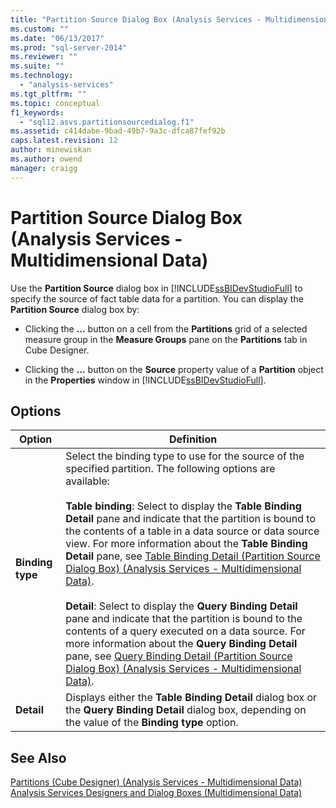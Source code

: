 ```yaml
---
title: "Partition Source Dialog Box (Analysis Services - Multidimensional Data) | Microsoft Docs"
ms.custom: ""
ms.date: "06/13/2017"
ms.prod: "sql-server-2014"
ms.reviewer: ""
ms.suite: ""
ms.technology: 
  - "analysis-services"
ms.tgt_pltfrm: ""
ms.topic: conceptual
f1_keywords: 
  - "sql12.asvs.partitionsourcedialog.f1"
ms.assetid: c414dabe-9bad-49b7-9a3c-dfca87fef92b
caps.latest.revision: 12
author: minewiskan
ms.author: owend
manager: craigg
---
```

# Partition Source Dialog Box (Analysis Services - Multidimensional Data)
  Use the **Partition Source** dialog box in [!INCLUDE[ssBIDevStudioFull](../includes/ssbidevstudiofull-md.md)] to specify the source of fact table data for a partition. You can display the **Partition Source** dialog box by:  
  
-   Clicking the **...** button on a cell from the **Partitions** grid of a selected measure group in the **Measure Groups** pane on the **Partitions** tab in Cube Designer.  
  
-   Clicking the **...** button on the **Source** property value of a **Partition** object in the **Properties** window in [!INCLUDE[ssBIDevStudioFull](../includes/ssbidevstudiofull-md.md)].  
  
## Options  
  
|Option|Definition|  
|------------|----------------|  
|**Binding type**|Select the binding type to use for the source of the specified partition. The following options are available:<br /><br /> **Table binding**: Select to display the **Table Binding Detail** pane and indicate that the partition is bound to the contents of a table in a data source or data source view. For more information about the **Table Binding Detail** pane, see [Table Binding Detail &#40;Partition Source Dialog Box&#41; &#40;Analysis Services - Multidimensional Data&#41;](table-binding-partition-source-dialog-analysis-services-multidimensional-data.md).<br /><br /> **Detail**: Select to display the **Query Binding Detail** pane and indicate that the partition is bound to the contents of a query executed on a data source. For more information about the **Query Binding Detail** pane, see [Query Binding Detail &#40;Partition Source Dialog Box&#41; &#40;Analysis Services - Multidimensional Data&#41;](query-binding-partition-source-dialog-analysis-services-multidimensional-data.md).|  
|**Detail**|Displays either the **Table Binding Detail** dialog box or the **Query Binding Detail** dialog box, depending on the value of the **Binding type** option.|  
  
## See Also  
 [Partitions &#40;Cube Designer&#41; &#40;Analysis Services - Multidimensional Data&#41;](partitions-cube-designer-analysis-services-multidimensional-data.md)   
 [Analysis Services Designers and Dialog Boxes &#40;Multidimensional Data&#41;](analysis-services-designers-and-dialog-boxes-multidimensional-data.md)  
  
  
